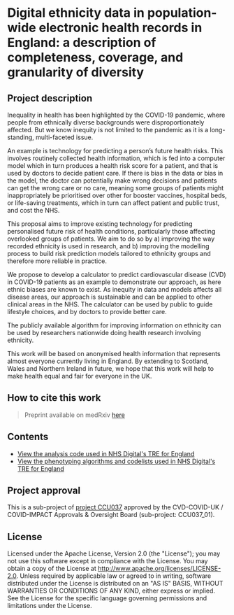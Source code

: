 # Digital ethnicity data in population-wide electronic health records in England: a description of completeness, coverage, and granularity of diversity

## Project description

Inequality in health has been highlighted by the COVID-19 pandemic, where people from ethnically diverse backgrounds were disproportionately affected. But we know inequity is not limited to the pandemic as it is a long-standing, multi-faceted issue.

An example is technology   for predicting a person’s future health risks. This involves routinely collected health information, which is fed into a computer model which in turn produces a health risk score for a patient, and that is used by doctors to decide patient care. If there is bias in the data or bias in the model, the doctor can potentially make wrong decisions and patients can get the wrong care or no care, meaning some groups of patients might inappropriately be prioritised over other for booster vaccines, hospital beds, or life-saving treatments, which in turn can affect patient and public trust, and cost the NHS. 

This proposal aims to improve existing technology for predicting personalised future risk of health conditions, particularly those affecting overlooked groups of patients. We aim to do so by a) improving the way recorded ethnicity is used in research, and b) improving the modelling process to build risk prediction models tailored to ethnicity groups and therefore more reliable in practice. 

We propose to develop a calculator to predict cardiovascular disease (CVD) in COVID-19 patients as an example to demonstrate our approach, as here ethnic biases are known to exist. As inequity in data and models affects all disease areas, our approach is sustainable and can be applied to other clinical areas in the NHS. The calculator can be used by public to guide lifestyle choices, and by doctors to provide better care.

The publicly available algorithm for improving information on ethnicity can be used by researchers nationwide doing health research involving ethnicity. 

This work will be based on anonymised health information that represents almost everyone currently living in England. By extending to Scotland, Wales and Northern Ireland in future, we hope that this work will help to make health equal and fair for everyone in the UK.

## How to cite this work
> Preprint available on medRxiv [here](https://doi.org/10.1101/2022.11.11.22282217)

## Contents

* [View the analysis code used in NHS Digital's TRE for England](https://github.com/BHFDSC/CCU037_01/tree/main/england/code)
* [View the phenotyping algorithms and codelists used in NHS Digital's TRE for England](https://github.com/BHFDSC/CCU037_01/tree/main/england/phenotypes)

## Project approval

This is a sub-project of [project CCU037](https://github.com/BHFDSC/CCU037) approved by the CVD-COVID-UK / COVID-IMPACT Approvals & Oversight Board (sub-project: CCU037_01).

## License

Licensed under the Apache License, Version 2.0 (the "License"); you may not use this software except in compliance with the License. You may obtain a copy of the License at http://www.apache.org/licenses/LICENSE-2.0. Unless required by applicable law or agreed to in writing, software distributed under the License is distributed on an "AS IS" BASIS, WITHOUT WARRANTIES OR CONDITIONS OF ANY KIND, either express or implied. See the License for the specific language governing permissions and limitations under the License.
